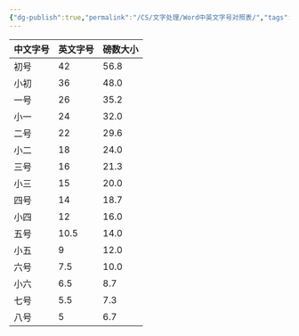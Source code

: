 ```yaml
---
{"dg-publish":true,"permalink":"/CS/文字处理/Word中英文字号对照表/","tags":["word"]}
---
```



| 中文字号 | 英文字号 | 磅数大小 |
| ---- | ---- | ---- |
| 初号   | 42   | 56.8 |
| 小初   | 36   | 48.0 |
| 一号   | 26   | 35.2 |
| 小一   | 24   | 32.0 |
| 二号   | 22   | 29.6 |
| 小二   | 18   | 24.0 |
| 三号   | 16   | 21.3 |
| 小三   | 15   | 20.0 |
| 四号   | 14   | 18.7 |
| 小四   | 12   | 16.0 |
| 五号   | 10.5 | 14.0 |
| 小五   | 9    | 12.0 |
| 六号   | 7.5  | 10.0 |
| 小六   | 6.5  | 8.7  |
| 七号   | 5.5  | 7.3  |
| 八号   | 5    | 6.7  |